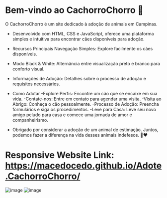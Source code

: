 
# Bem-vindo ao CachorroChorro 🐾
O CachorroChorro é um site dedicado à adoção de animais em Campinas. 

- Desenvolvido com HTML, CSS e JavaScript, oferece uma plataforma simples e intuitiva para encontrar cães disponíveis para adoção.

- Recursos Principais
Navegação Simples: Explore facilmente os cães disponíveis.

- Modo Black & White: Alternância entre visualização preto e branco para conforto visual.

- Informações de Adoção: Detalhes sobre o processo de adoção e requisitos necessários.

- Como Adotar
-Explore Perfis: Encontre um cão que se encaixe em sua vida.
-Contate-nos: Entre em contato para agendar uma visita.
-Visita ao Abrigo: Conheça o cão pessoalmente.
-Processo de Adoção: Preencha formulários e siga os procedimentos.
-Leve para Casa: Leve seu novo amigo peludo para casa e comece uma jornada de amor e companheirismo.

- Obrigado por considerar a adoção de um animal de estimação. 
Juntos, podemos fazer a diferença na vida desses animais indefesos. 🐶❤️

# Responsive Website Link: https://macedocedo.github.io/Adote.CachorroChorro/
![image](https://github.com/macedocedo/Adote.CachorroChorro/assets/84480587/bc75a62c-4e03-40f9-b884-b3f2a3055136)
![image](https://github.com/macedocedo/Adote.CachorroChorro/assets/84480587/40380a16-db80-4fd9-9e49-36617c143d29)
